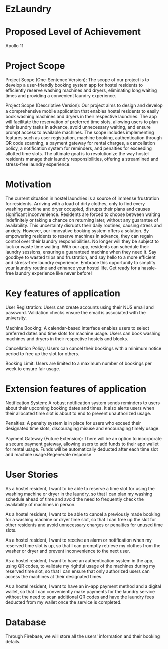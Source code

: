 # EzLaundry

# Proposed Level of Achievement
Apollo 11

# Project Scope
Project Scope (One-Sentence Version): The scope of our project is to develop a user-friendly booking system app for hostel residents to efficiently reserve washing machines and dryers, eliminating long waiting times and providing a convenient laundry experience.

Project Scope (Descriptive Version): Our project aims to design and develop a comprehensive mobile application that enables hostel residents to easily book washing machines and dryers in their respective laundries. The app will facilitate the reservation of preferred time slots, allowing users to plan their laundry tasks in advance, avoid unnecessary waiting, and ensure prompt access to available machines. The scope includes implementing features such as user registration, machine booking, authentication through QR code scanning, a payment gateway for rental charges, a cancellation policy, a notification system for reminders, and penalties for exceeding allotted time slots. The ultimate goal is to revolutionize the way hostel residents manage their laundry responsibilities, offering a streamlined and stress-free laundry experience.

# Motivation
The current situation in hostel laundries is a source of immense frustration for residents. Arriving with a load of dirty clothes, only to find every washing machine and dryer occupied, disrupts their plans and causes significant inconvenience. Residents are forced to choose between waiting indefinitely or taking a chance on returning later, without any guarantee of availability. This uncertainty disrupts their daily routines, causing stress and anxiety. However, our innovative booking system offers a solution. By empowering residents to reserve machines in advance, they can regain control over their laundry responsibilities. No longer will they be subject to luck or waste time waiting. With our app, residents can schedule their laundry sessions, ensuring a guaranteed machine when they need it. Say goodbye to wasted trips and frustration, and say hello to a more efficient and stress-free laundry experience. Embrace this opportunity to simplify your laundry routine and enhance your hostel life. Get ready for a hassle-free laundry experience like never before!

# Key features of application
User Registration: Users can create accounts using their NUS email and password. Validation checks ensure the email is associated with the university.

Machine Booking: A calendar-based interface enables users to select preferred dates and time slots for machine usage. Users can book washing machines and dryers in their respective hostels and blocks.

Cancellation Policy: Users can cancel their bookings with a minimum notice period to free up the slot for others.

Booking Limit: Users are limited to a maximum number of bookings per week to ensure fair usage.


# Extension features of application
Notification System: A robust notification system sends reminders to users about their upcoming booking dates and times. It also alerts users when their allocated time slot is about to end to prevent unauthorized usage.

Penalties: A penalty system is in place for users who exceed their designated time slots, discouraging misuse and encouraging timely usage.

Payment Gateway (Future Extension): There will be an option to incorporate a secure payment gateway, allowing users to add funds to their app wallet for rental usage. Funds will be automatically deducted after each time slot and machine usage.Regenerate response

# User Stories

As a hostel resident, I want to be able to reserve a time slot for using the washing machine or dryer in the laundry, so that I can plan my washing schedule ahead of time and avoid the need to frequently check the availability of machines in person.

As a hostel resident, I want to be able to cancel a previously made booking for a washing machine or dryer time slot, so that I can free up the slot for other residents and avoid unnecessary charges or penalties for unused time slots.

As a hostel resident, I want to receive an alarm or notification when my reserved time slot is up, so that I can promptly retrieve my clothes from the washer or dryer and prevent inconvenience to the next user.

As a hostel resident, I want to have an authentication system in the app, using QR codes, to validate my rightful usage of the machines during my reserved time slot, so that I can ensure that only authorized users can access the machines at their designated times.

As a hostel resident, I want to have an in-app payment method and a digital wallet, so that I can conveniently make payments for the laundry service without the need to scan additional QR codes and have the laundry fees deducted from my wallet once the service is completed.

# Database

Through Firebase, we will store all the users' information and their booking details.








